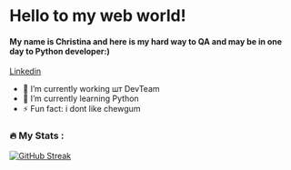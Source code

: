 # Hello to my web world!
#### My name is Christina and here is my hard way to QA and may be in one day to Python developer:)
[Linkedin](https://www.linkedin.com/in/kristina-ivanova-72874915a/)

- 🔭 I’m currently working шт DevTeam 
- 🌱 I’m currently learning Python
- ⚡ Fun fact: i dont like chewgum







### :fire: My Stats :

[![GitHub Streak](http://github-readme-streak-stats.herokuapp.com?user=selestinas&theme=dark&background=000000)](https://git.io/streak-stats)
